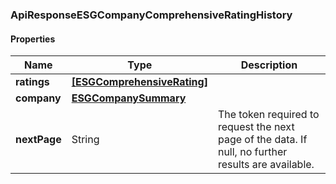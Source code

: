
[//]: # (CLASS:ApiResponseESGCompanyComprehensiveRatingHistory)

[//]: # (KIND:object)

### ApiResponseESGCompanyComprehensiveRatingHistory

#### Properties

[//]: # (START_DEFINITION)

Name | Type | Description
------------ | ------------- | -------------
**ratings** | [**[ESGComprehensiveRating]**](ESGComprehensiveRating.md) |  &nbsp;
**company** | [**ESGCompanySummary**](ESGCompanySummary.md) |  &nbsp;
**nextPage** | String | The token required to request the next page of the data. If null, no further results are available. &nbsp;

[//]: # (END_DEFINITION)


[//]: # (CONTAINED_CLASS:ESGComprehensiveRating)


[//]: # (CONTAINED_CLASS:ESGCompanySummary)





